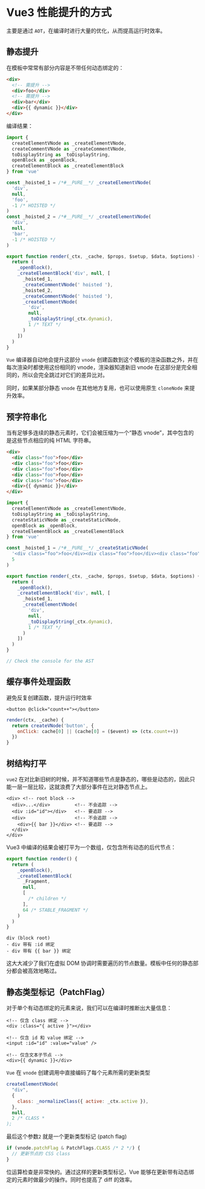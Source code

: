 # Vue3 性能提升的方式

主要是通过 `AOT`，在编译时进行大量的优化，从而提高运行时效率。

## 静态提升

在模板中常常有部分内容是不带任何动态绑定的：

```html
<div>
  <!-- 需提升 -->
  <div>foo</div>
  <!-- 需提升 -->
  <div>bar</div>
  <div>{{ dynamic }}</div>
</div>
```

编译结果：

```js
import {
  createElementVNode as _createElementVNode,
  createCommentVNode as _createCommentVNode,
  toDisplayString as _toDisplayString,
  openBlock as _openBlock,
  createElementBlock as _createElementBlock
} from 'vue'

const _hoisted_1 = /*#__PURE__*/ _createElementVNode(
  'div',
  null,
  'foo',
  -1 /* HOISTED */
)
const _hoisted_2 = /*#__PURE__*/ _createElementVNode(
  'div',
  null,
  'bar',
  -1 /* HOISTED */
)

export function render(_ctx, _cache, $props, $setup, $data, $options) {
  return (
    _openBlock(),
    _createElementBlock('div', null, [
      _hoisted_1,
      _createCommentVNode(' hoisted '),
      _hoisted_2,
      _createCommentVNode(' hoisted '),
      _createElementVNode(
        'div',
        null,
        _toDisplayString(_ctx.dynamic),
        1 /* TEXT */
      )
    ])
  )
}
```

`Vue` 编译器自动地会提升这部分 `vnode` 创建函数到这个模板的渲染函数之外，并在每次渲染时都使用这份相同的 vnode，渲染器知道新旧 vnode 在这部分是完全相同的，所以会完全跳过对它们的差异比对。

同时，如果某部分静态 `vnode` 在其他地方复用，也可以使用原生 `cloneNode` 来提升效率。

## 预字符串化

当有足够多连续的静态元素时，它们会被压缩为一个“静态 vnode”，其中包含的是这些节点相应的纯 HTML 字符串。

```html
<div>
  <div class="foo">foo</div>
  <div class="foo">foo</div>
  <div class="foo">foo</div>
  <div class="foo">foo</div>
  <div class="foo">foo</div>
  <div>{{ dynamic }}</div>
</div>
```

```js
import {
  createElementVNode as _createElementVNode,
  toDisplayString as _toDisplayString,
  createStaticVNode as _createStaticVNode,
  openBlock as _openBlock,
  createElementBlock as _createElementBlock
} from 'vue'

const _hoisted_1 = /*#__PURE__*/ _createStaticVNode(
  '<div class="foo">foo</div><div class="foo">foo</div><div class="foo">foo</div><div class="foo">foo</div><div class="foo">foo</div>',
  5
)

export function render(_ctx, _cache, $props, $setup, $data, $options) {
  return (
    _openBlock(),
    _createElementBlock('div', null, [
      _hoisted_1,
      _createElementVNode(
        'div',
        null,
        _toDisplayString(_ctx.dynamic),
        1 /* TEXT */
      )
    ])
  )
}

// Check the console for the AST
```

## 缓存事件处理函数

避免反复创建函数，提升运行时效率

```vue
<button @click="count++"></button>
```

```js
render(ctx, _cache) {
  return createVNode('button', {
    onClick: cache[0] || (cache[0] = ($event) => (ctx.count++))
  })
}
```

## 树结构打平

`vue2` 在对比新旧树的时候，并不知道哪些节点是静态的，哪些是动态的，因此只能一层一层比较，这就浪费了大部分事件在比对静态节点上。

```vue
<div> <!-- root block -->
  <div>...</div>         <!-- 不会追踪 -->
  <div :id="id"></div>   <!-- 要追踪 -->
  <div>                  <!-- 不会追踪 -->
    <div>{{ bar }}</div> <!-- 要追踪 -->
  </div>
</div>
```

Vue3 中编译的结果会被打平为一个数组，仅包含所有动态的后代节点：

```js
export function render() {
  return (
    _openBlock(),
    _createElementBlock(
      _Fragment,
      null,
      [
        /* children */
      ],
      64 /* STABLE_FRAGMENT */
    )
  )
}
```

```
div (block root)
- div 带有 :id 绑定
- div 带有 {{ bar }} 绑定
```

这大大减少了我们在虚拟 DOM 协调时需要遍历的节点数量。模板中任何的静态部分都会被高效地略过。

## 静态类型标记（PatchFlag）

对于单个有动态绑定的元素来说，我们可以在编译时推断出大量信息：

```vue
<!-- 仅含 class 绑定 -->
<div :class="{ active }"></div>

<!-- 仅含 id 和 value 绑定 -->
<input :id="id" :value="value" />

<!-- 仅含文本子节点 -->
<div>{{ dynamic }}</div>
```

`Vue` 在 `vnode` 创建调用中直接编码了每个元素所需的更新类型

```js
createElementVNode(
  "div",
  {
    class: _normalizeClass({ active: _ctx.active }),
  },
  null,
  2 /* CLASS *
);
```

最后这个参数`2` 就是一个更新类型标记 (patch flag)

```js
if (vnode.patchFlag & PatchFlags.CLASS /* 2 */) {
  // 更新节点的 CSS class
}
```

位运算检查是非常快的。通过这样的更新类型标记，Vue 能够在更新带有动态绑定的元素时做最少的操作。同时也提高了 diff 的效率。
